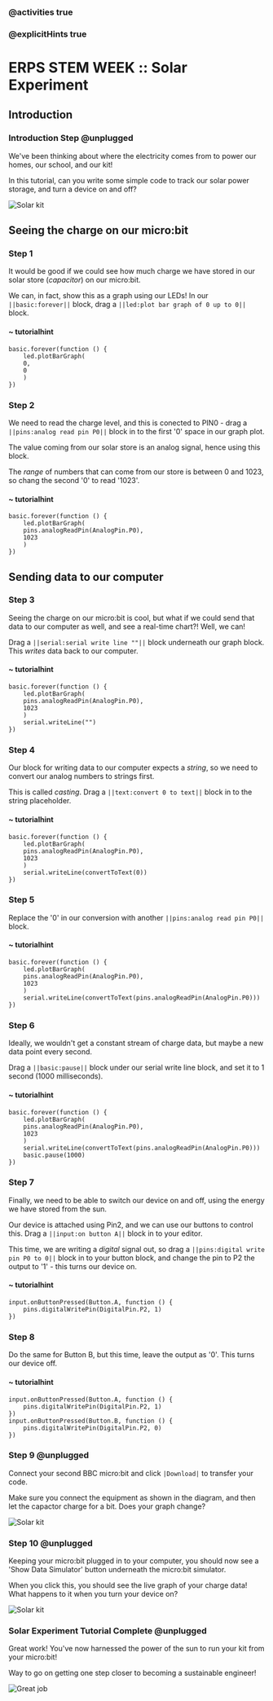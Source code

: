 ### @activities true
### @explicitHints true

# ERPS STEM WEEK :: Solar Experiment

## Introduction
### Introduction Step @unplugged
We've been thinking about where the electricity comes from to power our homes, our school, and our kit!  
  
In this tutorial, can you write some simple code to track our solar power storage, and turn a device on and off?

![Solar kit](https://raw.githubusercontent.com/niaxotim/erps-solar-experiment/master/assets/solar.png)

## Seeing the charge on our micro:bit
### Step 1
It would be good if we could see how much charge we have stored in our solar store (*capacitor*) on our micro:bit.  

We can, in fact, show this as a graph using our LEDs!  In our ``||basic:forever||`` block, drag a ``||led:plot bar graph of 0 up to 0||`` block.

#### ~ tutorialhint
```blocks
basic.forever(function () {
    led.plotBarGraph(
    0,
    0
    )
})
```

### Step 2
We need to read the charge level, and this is conected to PIN0 - drag a ``||pins:analog read pin P0||`` block in to the first '0' space in our graph plot.  
  
The value coming from our solar store is an analog signal, hence using this block.  
  
The *range* of numbers that can come from our store is between 0 and 1023, so chang the second '0' to read '1023'.
#### ~ tutorialhint
```blocks
basic.forever(function () {
    led.plotBarGraph(
    pins.analogReadPin(AnalogPin.P0),
    1023
    )
})
```

## Sending data to our computer
### Step 3
Seeing the charge on our micro:bit is cool, but what if we could send that data to our computer as well, and
see a real-time chart?!  Well, we can!

Drag a ``||serial:serial write line ""||`` block underneath our graph block. This *writes* data back to our computer.

#### ~ tutorialhint
```blocks
basic.forever(function () {
    led.plotBarGraph(
    pins.analogReadPin(AnalogPin.P0),
    1023
    )
    serial.writeLine("")
})

```

### Step 4
Our block for writing data to our computer expects a *string*, so we need to convert our analog numbers to strings first.  

This is called *casting*. Drag a ``||text:convert 0 to text||`` block in to the string placeholder.

#### ~ tutorialhint
```blocks
basic.forever(function () {
    led.plotBarGraph(
    pins.analogReadPin(AnalogPin.P0),
    1023
    )
    serial.writeLine(convertToText(0))
})
```

### Step 5
Replace the '0' in our conversion with another ``||pins:analog read pin P0||`` block.

#### ~ tutorialhint
```blocks
basic.forever(function () {
    led.plotBarGraph(
    pins.analogReadPin(AnalogPin.P0),
    1023
    )
    serial.writeLine(convertToText(pins.analogReadPin(AnalogPin.P0)))
})
```


### Step 6
Ideally, we wouldn't get a constant stream of charge data, but maybe a new data point every second.  

Drag a ``||basic:pause||`` block under our serial write line block, and set it to 1 second (1000 milliseconds).

#### ~ tutorialhint
```blocks
basic.forever(function () {
    led.plotBarGraph(
    pins.analogReadPin(AnalogPin.P0),
    1023
    )
    serial.writeLine(convertToText(pins.analogReadPin(AnalogPin.P0)))
    basic.pause(1000)
})
```

### Step 7
Finally, we need to be able to switch our device on and off, using the energy we have stored from the sun.  

Our device is attached using Pin2, and we can use our buttons to control this. Drag a ``||input:on button A||`` block in to your editor.  

This time, we are writing a *digital* signal out, so drag a ``||pins:digital write pin P0 to 0||`` block in to your
button block, and change the pin to P2 the output to '1' - this turns our device on.

#### ~ tutorialhint
```blocks
input.onButtonPressed(Button.A, function () {
    pins.digitalWritePin(DigitalPin.P2, 1)
})
```

### Step 8
Do the same for Button B, but this time, leave the output as '0'. This turns our device off.

#### ~ tutorialhint
```blocks
input.onButtonPressed(Button.A, function () {
    pins.digitalWritePin(DigitalPin.P2, 1)
})
input.onButtonPressed(Button.B, function () {
    pins.digitalWritePin(DigitalPin.P2, 0)
})
```

### Step 9 @unplugged
Connect your second BBC micro:bit and click ``|Download|`` to transfer your code.  
  
Make sure you connect the equipment as shown in the diagram, and then let the capactor charge for a bit. Does your graph change?  

![Solar kit](https://raw.githubusercontent.com/niaxotim/erps-solar-experiment/master/assets/solar.png)


### Step 10 @unplugged
Keeping your micro:bit plugged in to your computer, you should now see a 'Show Data Simulator' button underneath the micro:bit simulator.  

When you click this, you should see the live graph of your charge data!  What happens to it when you turn your device on?  

![Solar kit](https://raw.githubusercontent.com/niaxotim/erps-solar-experiment/master/assets/charge_graph.png)



### Solar Experiment Tutorial Complete @unplugged
Great work! You've now harnessed the power of the sun to run your kit from your micro:bit!  

Way to go on getting one step closer to becoming a sustainable engineer!

![Great job](https://raw.githubusercontent.com/niaxotim/erps-solar-experiment/master/assets/great_job.png)
